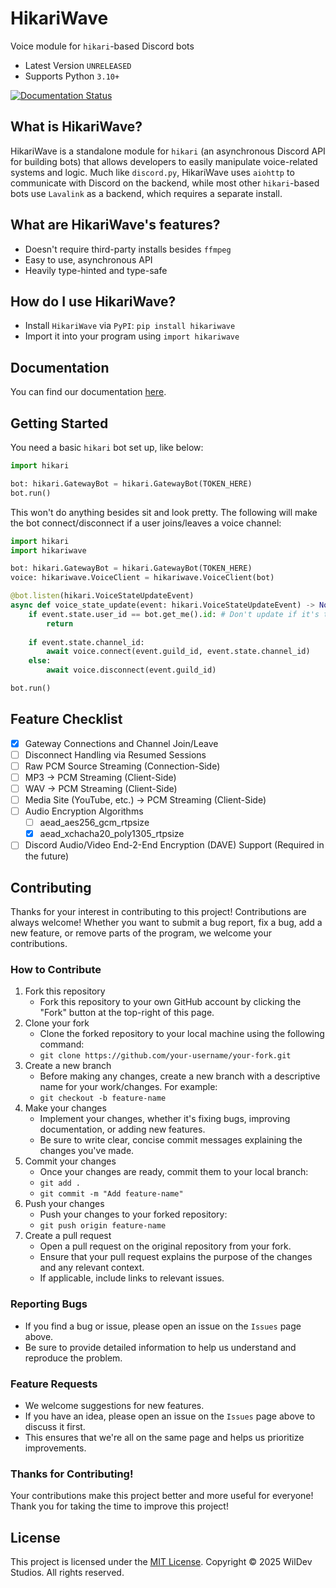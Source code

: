 # HikariWave
Voice module for `hikari`-based Discord bots
- Latest Version `UNRELEASED`
- Supports Python `3.10+`

[![Documentation Status](https://readthedocs.org/projects/hikariwave/badge/?version=latest&style=for-the-badge)](https://hikariwave.readthedocs.io/en/latest/?badge=latest)

## What is HikariWave?
HikariWave is a standalone module for `hikari` (an asynchronous Discord API for building bots) that allows developers to easily manipulate voice-related systems and logic. Much like `discord.py`, HikariWave uses `aiohttp` to communicate with Discord on the backend, while most other `hikari`-based bots use `Lavalink` as a backend, which requires a separate install.

## What are HikariWave's features?
- Doesn't require third-party installs besides `ffmpeg`
- Easy to use, asynchronous API
- Heavily type-hinted and type-safe

## How do I use HikariWave?
- Install `HikariWave` via `PyPI`: `pip install hikariwave`
- Import it into your program using `import hikariwave`

## Documentation
You can find our documentation [here](https://hikariwave.wildevstudios.net/).

## Getting Started
You need a basic `hikari` bot set up, like below:
```python
import hikari

bot: hikari.GatewayBot = hikari.GatewayBot(TOKEN_HERE)
bot.run()
```
This won't do anything besides sit and look pretty. The following will make the bot connect/disconnect if a user joins/leaves a voice channel:
```python
import hikari
import hikariwave

bot: hikari.GatewayBot = hikari.GatewayBot(TOKEN_HERE)
voice: hikariwave.VoiceClient = hikariwave.VoiceClient(bot)

@bot.listen(hikari.VoiceStateUpdateEvent)
async def voice_state_update(event: hikari.VoiceStateUpdateEvent) -> None:
    if event.state.user_id == bot.get_me().id: # Don't update if it's the bot, only others
        return
    
    if event.state.channel_id:
        await voice.connect(event.guild_id, event.state.channel_id)
    else:
        await voice.disconnect(event.guild_id)

bot.run()
```

## Feature Checklist
- [x] Gateway Connections and Channel Join/Leave
- [ ] Disconnect Handling via Resumed Sessions
- [ ] Raw PCM Source Streaming (Connection-Side)
- [ ] MP3 -> PCM Streaming (Client-Side)
- [ ] WAV -> PCM Streaming (Client-Side)
- [ ] Media Site (YouTube, etc.) -> PCM Streaming (Client-Side)
- [ ] Audio Encryption Algorithms
    - [ ] aead_aes256_gcm_rtpsize
    - [x] aead_xchacha20_poly1305_rtpsize
- [ ] Discord Audio/Video End-2-End Encryption (DAVE) Support (Required in the future)

## Contributing
Thanks for your interest in contributing to this project! Contributions are always welcome!
Whether you want to submit a bug report, fix a bug, add a new feature, or remove parts of the program, we welcome your contributions.

### How to Contribute
1. Fork this repository
    - Fork this repository to your own GitHub account by clicking the "Fork" button at the top-right of this page.
2. Clone your fork
    - Clone the forked repository to your local machine using the following command:
    - `git clone https://github.com/your-username/your-fork.git`
3. Create a new branch
    - Before making any changes, create a new branch with a descriptive name for your work/changes. For example:
    - `git checkout -b feature-name`
4. Make your changes
    - Implement your changes, whether it's fixing bugs, improving documentation, or adding new features.
    - Be sure to write clear, concise commit messages explaining the changes you've made.
5. Commit your changes
    - Once your changes are ready, commit them to your local branch:
    - `git add .`
    - `git commit -m "Add feature-name"`
6. Push your changes
    - Push your changes to your forked repository:
    - `git push origin feature-name`
7. Create a pull request
    - Open a pull request on the original repository from your fork.
    - Ensure that your pull request explains the purpose of the changes and any relevant context.
    - If applicable, include links to relevant issues.

### Reporting Bugs
- If you find a bug or issue, please open an issue on the `Issues` page above.
- Be sure to provide detailed information to help us understand and reproduce the problem.

### Feature Requests
- We welcome suggestions for new features.
- If you have an idea, please open an issue on the `Issues` page above to discuss it first.
- This ensures that we're all on the same page and helps us prioritize improvements.

### Thanks for Contributing!
Your contributions make this project better and more useful for everyone! Thank you for taking the time to improve this project!

## License
This project is licensed under the [MIT License](https://github.com/WilDev-Studios/HikariWave/blob/main/LICENSE). Copyright &copy; 2025 WilDev Studios. All rights reserved. 